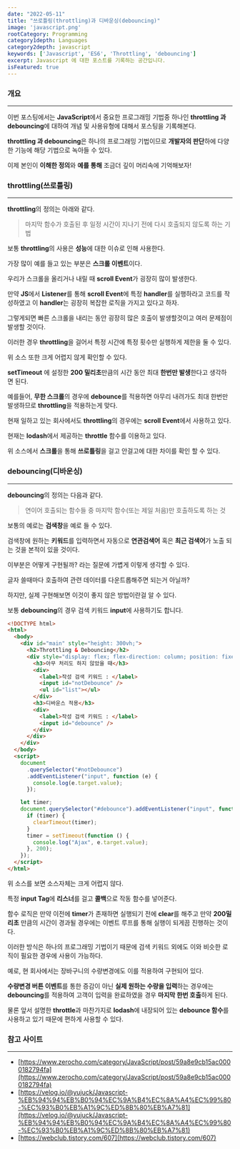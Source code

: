 ```yaml
---
date: "2022-05-11"
title: "쓰로틀링(throttling)과 디바운싱(debouncing)"
image: 'javascript.png'
rootCategory: Programming
category1depth: Languages
category2depth: javascript
keywords: ['Javascript', 'ES6', 'Throttling', 'debouncing']
excerpt: Javascript 에 대한 포스트를 기록하는 공간입니다.
isFeatured: true
---
```


### 개요

---

이번 포스팅에서는 **JavaScript**에서 중요한 프로그래밍 기법중 하나인 **throttling 과 debouncing**에 대하여 개념 및 사용유형에 대해서 포스팅을 기록해본다.

**throttling 과 debouncing**은 하나의 프로그래밍 기법이므로 **개발자의 판단**하에 다양한 기능에 해당 기법으로 녹아들 수 있다.

이제 본인이 **이해한 정의**와 **예를 통해** 조금더 깊이 머리속에 기억해보자!

### throttling(쓰로틀링)

---

**throttling**의 정의는 아래와 같다.


>마지막 함수가 호출된 후 일정 시간이 지나기 전에 다시 호출되지 않도록 하는 기법


보통 **throttling**의 사용은 **성능**에 대한 이슈로 인해 사용한다.

가장 많이 예를 들고 있는 부분은 **스크롤 이벤트**이다.

우리가 스크롤을 올리거나 내릴 때 **scroll Event**가 굉장히 많이 발생한다.

만약 **JS**에서 **Listener**를 통해 **scroll Event**에 특정 **handler**를 실행하라고 코드를 작성하였고 이 **handler**는 굉장히 복잡한 로직을 가지고 있다고 하자.

그렇게되면 빠른 스크롤을 내리는 동안 굉장히 많은 호출이 발생할것이고 여러 문제점이 발생할 것이다.

이러한 경우 **throttling**을 걸어서 특정 시간에 특정 횟수만 실행하게 제한을 둘 수 있다.

위 소스 또한 크게 어렵지 않게 확인할 수 있다.

**setTimeout** 에 설정한 **200 밀리초**만큼의 시간 동안 최대 **한번만 발생**한다고 생각하면 된다.

예를들어, **무한 스크롤**의 경우에 **debounce**를 적용하면 아무리 내려가도 최대 한번만 발생하므로 **throttling**을 적용하는게 맞다.

현재 일하고 있는 회사에서도 **throttling**의 경우에는 **scroll Event**에서 사용하고 있다.

현재는 **lodash**에서 제공하는 **throttle** 함수를 이용하고 있다.

위 소스에서 **스크롤**을 통해 **쓰로틀링**을 걸고 안걸고에 대한 차이를 확인 할 수 있다.

### debouncing(디바운싱)

---

**debouncing**의 정의는 다음과 같다.


>연이어 호출되는 함수들 중 마지막 함수(또는 제일 처음)만 호출하도록 하는 것


보통의 예로는 **검색창**을 예로 들 수 있다.

검색창에 원하는 **키워드**를 입력하면서 자동으로 **연관검색어** 혹은 **최근 검색어**가 노출 되는 것을 본적이 있을 것이다.

이부분은 어떻게 구현될까? 라는 질문에 가볍게 이렇게 생각할 수 있다.

글자 쓸때마다 호출하여 관련 데이터를 다운트롭해주면 되는거 아닐까?

하지만, 실제 구현해보면 이것이 좋지 않은 방법이란걸 알 수 있다.

보통 **debouncing**의 경우 검색 키워드 **input**에 사용하기도 합니다.

```html
<!DOCTYPE html>
<html>
  <body>
    <div id="main" style="height: 300vh;">
      <h2>Throttling & Debouncing</h2>
      <div style="display: flex; flex-direction: column; position: fixed;">
        <h3>아무 처리도 하지 않았을 때</h3>
        <div>
          <label>작성 검색 키워드 : </label>
          <input id="notDebounce" />
          <ul id="list"></ul>
        </div>
        <h3>디바운스 적용</h3>
        <div>
          <label>작성 검색 키워드 : </label>
          <input id="debounce" />
        </div>
      </div>
    </div>
  </body>
  <script>
    document
      .querySelector("#notDebounce")
      .addEventListener("input", function (e) {
        console.log(e.target.value);
      });

    let timer;
    document.querySelector("#debounce").addEventListener("input", function (e) {
      if (timer) {
        clearTimeout(timer);
      }
      timer = setTimeout(function () {
        console.log("Ajax", e.target.value);
      }, 200);
    });
  </script>
</html>
```

위 소스를 보면 소스자체는 크게 어렵지 않다.

특정 **input Tag**에 **리스너**를 걸고 **콜백**으로 작동 함수를 넣어준다.

함수 로직은 만약 이전에 **timer**가 존재하면 실행되기 전에 **clear**를 해주고 만약 **200밀리초** 만큼의 시간이 경과될 경우에는 이벤트 루프를 통해 실행이 되게끔 진행하는 것이다.

이러한 방식은 하나의 프로그래밍 기법이기 때문에 검색 키워드 외에도 이와 비슷한 로직이 필요한 경우에 사용이 가능하다.

예로, 현 회사에서는 장바구니의 수량변경에도 이를 적용하여 구현되어 있다.

**수량변경 버튼 이벤트**를 통한 증감이 아닌 **실제 원하는 수량을 입력**하는 경우에는 **debouncing**를 적용하여 고객이 입력을 완료하였을 경우 **마지막 한번 호출**하게 된다.

물론 앞서 설명한 **throttle**과 마찬가지로 **lodash**에 내장되어 있는 **debounce 함수**를 사용하고 있기 때문에 편하게 사용할 수 있다.

### 참고 사이트

---

- [https://www.zerocho.com/category/JavaScript/post/59a8e9cb15ac0000182794fa](https://www.zerocho.com/category/JavaScript/post/59a8e9cb15ac0000182794fa)
- [https://velog.io/@yujuck/Javascript-%EB%94%94%EB%B0%94%EC%9A%B4%EC%8A%A4%EC%99%80-%EC%93%B0%EB%A1%9C%ED%8B%80%EB%A7%81](https://velog.io/@yujuck/Javascript-%EB%94%94%EB%B0%94%EC%9A%B4%EC%8A%A4%EC%99%80-%EC%93%B0%EB%A1%9C%ED%8B%80%EB%A7%81)
- [https://webclub.tistory.com/607](https://webclub.tistory.com/607)
